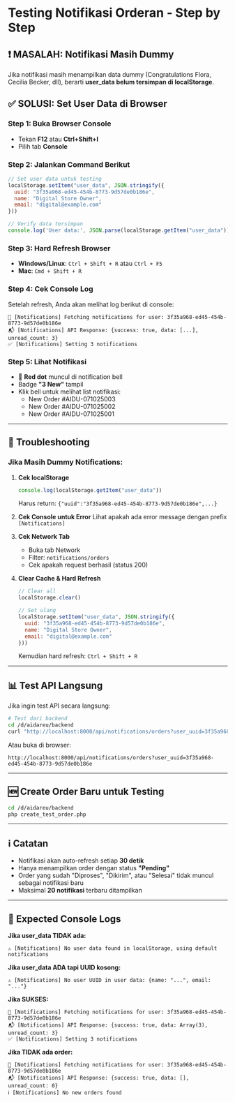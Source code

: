 # Testing Notifikasi Orderan - Step by Step

## ❗ MASALAH: Notifikasi Masih Dummy

Jika notifikasi masih menampilkan data dummy (Congratulations Flora, Cecilia Becker, dll), berarti **user_data belum tersimpan di localStorage**.

## ✅ SOLUSI: Set User Data di Browser

### Step 1: Buka Browser Console
- Tekan **F12** atau **Ctrl+Shift+I**
- Pilih tab **Console**

### Step 2: Jalankan Command Berikut

```javascript
// Set user data untuk testing
localStorage.setItem("user_data", JSON.stringify({
  uuid: "3f35a968-ed45-454b-8773-9d57de0b186e",
  name: "Digital Store Owner",
  email: "digital@example.com"
}))

// Verify data tersimpan
console.log('User data:', JSON.parse(localStorage.getItem("user_data")))
```

### Step 3: Hard Refresh Browser
- **Windows/Linux**: `Ctrl + Shift + R` atau `Ctrl + F5`
- **Mac**: `Cmd + Shift + R`

### Step 4: Cek Console Log
Setelah refresh, Anda akan melihat log berikut di console:

```
📡 [Notifications] Fetching notifications for user: 3f35a968-ed45-454b-8773-9d57de0b186e
📬 [Notifications] API Response: {success: true, data: [...], unread_count: 3}
✅ [Notifications] Setting 3 notifications
```

### Step 5: Lihat Notifikasi
- 🔔 **Red dot** muncul di notification bell
- Badge **"3 New"** tampil
- Klik bell untuk melihat list notifikasi:
  - New Order #AIDU-071025003
  - New Order #AIDU-071025002
  - New Order #AIDU-071025001

---

## 🔧 Troubleshooting

### Jika Masih Dummy Notifications:

1. **Cek localStorage**
   ```javascript
   console.log(localStorage.getItem("user_data"))
   ```
   Harus return: `{"uuid":"3f35a968-ed45-454b-8773-9d57de0b186e",...}`

2. **Cek Console untuk Error**
   Lihat apakah ada error message dengan prefix `[Notifications]`

3. **Cek Network Tab**
   - Buka tab Network
   - Filter: `notifications/orders`
   - Cek apakah request berhasil (status 200)

4. **Clear Cache & Hard Refresh**
   ```javascript
   // Clear all
   localStorage.clear()

   // Set ulang
   localStorage.setItem("user_data", JSON.stringify({
     uuid: "3f35a968-ed45-454b-8773-9d57de0b186e",
     name: "Digital Store Owner",
     email: "digital@example.com"
   }))
   ```
   Kemudian hard refresh: `Ctrl + Shift + R`

---

## 📊 Test API Langsung

Jika ingin test API secara langsung:

```bash
# Test dari backend
cd /d/aidareu/backend
curl "http://localhost:8000/api/notifications/orders?user_uuid=3f35a968-ed45-454b-8773-9d57de0b186e"
```

Atau buka di browser:
```
http://localhost:8000/api/notifications/orders?user_uuid=3f35a968-ed45-454b-8773-9d57de0b186e
```

---

## 🆕 Create Order Baru untuk Testing

```bash
cd /d/aidareu/backend
php create_test_order.php
```

---

## ℹ️ Catatan

- Notifikasi akan auto-refresh setiap **30 detik**
- Hanya menampilkan order dengan status **"Pending"**
- Order yang sudah "Diproses", "Dikirim", atau "Selesai" tidak muncul sebagai notifikasi baru
- Maksimal **20 notifikasi** terbaru ditampilkan

---

## 📝 Expected Console Logs

**Jika user_data TIDAK ada:**
```
⚠️ [Notifications] No user data found in localStorage, using default notifications
```

**Jika user_data ADA tapi UUID kosong:**
```
⚠️ [Notifications] No user UUID in user data: {name: "...", email: "..."}
```

**Jika SUKSES:**
```
📡 [Notifications] Fetching notifications for user: 3f35a968-ed45-454b-8773-9d57de0b186e
📬 [Notifications] API Response: {success: true, data: Array(3), unread_count: 3}
✅ [Notifications] Setting 3 notifications
```

**Jika TIDAK ada order:**
```
📡 [Notifications] Fetching notifications for user: 3f35a968-ed45-454b-8773-9d57de0b186e
📬 [Notifications] API Response: {success: true, data: [], unread_count: 0}
ℹ️ [Notifications] No new orders found
```
